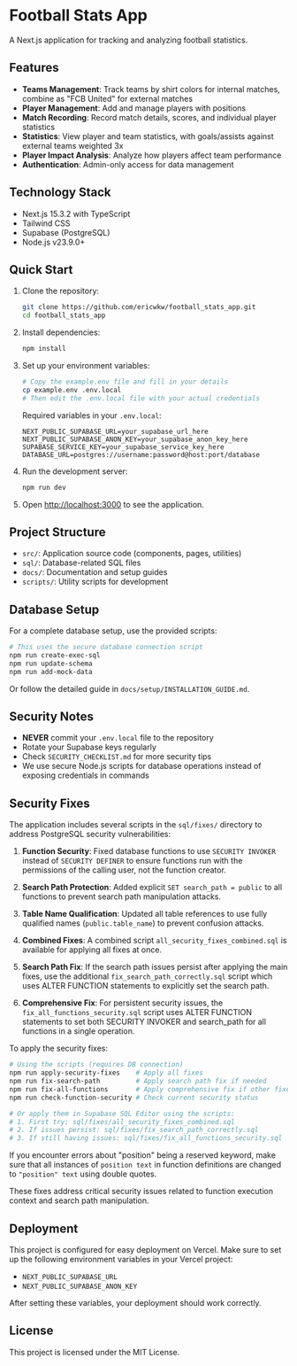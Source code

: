 # Football Stats App

A Next.js application for tracking and analyzing football statistics.

## Features

- **Teams Management**: Track teams by shirt colors for internal matches, combine as "FCB United" for external matches
- **Player Management**: Add and manage players with positions
- **Match Recording**: Record match details, scores, and individual player statistics
- **Statistics**: View player and team statistics, with goals/assists against external teams weighted 3x
- **Player Impact Analysis**: Analyze how players affect team performance
- **Authentication**: Admin-only access for data management

## Technology Stack

- Next.js 15.3.2 with TypeScript
- Tailwind CSS
- Supabase (PostgreSQL)
- Node.js v23.9.0+

## Quick Start

1. Clone the repository:
   ```bash
   git clone https://github.com/ericwkw/football_stats_app.git
   cd football_stats_app
   ```

2. Install dependencies:
   ```bash
   npm install
   ```

3. Set up your environment variables:
   ```bash
   # Copy the example.env file and fill in your details
   cp example.env .env.local
   # Then edit the .env.local file with your actual credentials
   ```

   Required variables in your `.env.local`:
   ```
   NEXT_PUBLIC_SUPABASE_URL=your_supabase_url_here
   NEXT_PUBLIC_SUPABASE_ANON_KEY=your_supabase_anon_key_here
   SUPABASE_SERVICE_KEY=your_supabase_service_key_here
   DATABASE_URL=postgres://username:password@host:port/database
   ```

4. Run the development server:
   ```bash
   npm run dev
   ```

5. Open [http://localhost:3000](http://localhost:3000) to see the application.

## Project Structure

- `src/`: Application source code (components, pages, utilities)
- `sql/`: Database-related SQL files
- `docs/`: Documentation and setup guides
- `scripts/`: Utility scripts for development

## Database Setup

For a complete database setup, use the provided scripts:
```bash
# This uses the secure database connection script
npm run create-exec-sql
npm run update-schema
npm run add-mock-data
```

Or follow the detailed guide in `docs/setup/INSTALLATION_GUIDE.md`.

## Security Notes

- **NEVER** commit your `.env.local` file to the repository
- Rotate your Supabase keys regularly
- Check `SECURITY_CHECKLIST.md` for more security tips
- We use secure Node.js scripts for database operations instead of exposing credentials in commands

## Security Fixes

The application includes several scripts in the `sql/fixes/` directory to address PostgreSQL security vulnerabilities:

1. **Function Security**: Fixed database functions to use `SECURITY INVOKER` instead of `SECURITY DEFINER` to ensure functions run with the permissions of the calling user, not the function creator.

2. **Search Path Protection**: Added explicit `SET search_path = public` to all functions to prevent search path manipulation attacks.

3. **Table Name Qualification**: Updated all table references to use fully qualified names (`public.table_name`) to prevent confusion attacks.

4. **Combined Fixes**: A combined script `all_security_fixes_combined.sql` is available for applying all fixes at once.

5. **Search Path Fix**: If the search path issues persist after applying the main fixes, use the additional `fix_search_path_correctly.sql` script which uses ALTER FUNCTION statements to explicitly set the search path.

6. **Comprehensive Fix**: For persistent security issues, the `fix_all_functions_security.sql` script uses ALTER FUNCTION statements to set both SECURITY INVOKER and search_path for all functions in a single operation.

To apply the security fixes:
```bash
# Using the scripts (requires DB connection)
npm run apply-security-fixes    # Apply all fixes
npm run fix-search-path         # Apply search path fix if needed
npm run fix-all-functions       # Apply comprehensive fix if other fixes don't work
npm run check-function-security # Check current security status

# Or apply them in Supabase SQL Editor using the scripts:
# 1. First try: sql/fixes/all_security_fixes_combined.sql
# 2. If issues persist: sql/fixes/fix_search_path_correctly.sql
# 3. If still having issues: sql/fixes/fix_all_functions_security.sql
```

If you encounter errors about "position" being a reserved keyword, make sure that all instances of `position text` in function definitions are changed to `"position" text` using double quotes.

These fixes address critical security issues related to function execution context and search path manipulation.

## Deployment

This project is configured for easy deployment on Vercel. Make sure to set up the following environment variables in your Vercel project:

- `NEXT_PUBLIC_SUPABASE_URL`
- `NEXT_PUBLIC_SUPABASE_ANON_KEY`

After setting these variables, your deployment should work correctly.

## License

This project is licensed under the MIT License.
